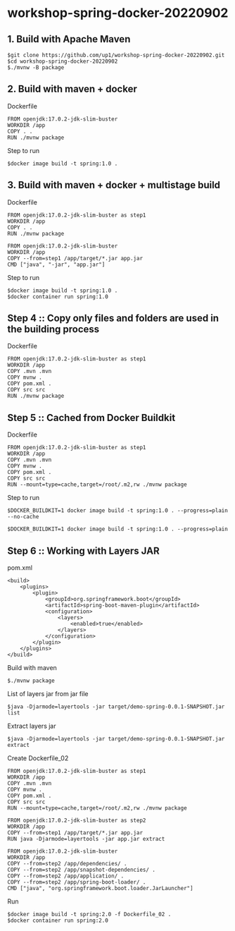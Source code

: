 # workshop-spring-docker-20220902



## 1. Build with Apache Maven
```
$git clone https://github.com/up1/workshop-spring-docker-20220902.git
$cd workshop-spring-docker-20220902
$./mvnw -B package
```

## 2. Build with maven + docker

Dockerfile
```
FROM openjdk:17.0.2-jdk-slim-buster
WORKDIR /app
COPY . .
RUN ./mvnw package
```

Step to run
```
$docker image build -t spring:1.0 .
```

## 3. Build with maven + docker + multistage build

Dockerfile
```
FROM openjdk:17.0.2-jdk-slim-buster as step1
WORKDIR /app
COPY . .
RUN ./mvnw package

FROM openjdk:17.0.2-jdk-slim-buster
WORKDIR /app
COPY --from=step1 /app/target/*.jar app.jar
CMD ["java", "-jar", "app.jar"]
```

Step to run
```
$docker image build -t spring:1.0 .
$docker container run spring:1.0
```

## Step 4 :: Copy only files and folders are used in the building process

Dockerfile
```
FROM openjdk:17.0.2-jdk-slim-buster as step1
WORKDIR /app
COPY .mvn .mvn
COPY mvnw .
COPY pom.xml .
COPY src src
RUN ./mvnw package
```

## Step 5 :: Cached from Docker Buildkit

Dockerfile
```
FROM openjdk:17.0.2-jdk-slim-buster as step1
WORKDIR /app
COPY .mvn .mvn
COPY mvnw .
COPY pom.xml .
COPY src src
RUN --mount=type=cache,target=/root/.m2,rw ./mvnw package
```

Step to run
```
$DOCKER_BUILDKIT=1 docker image build -t spring:1.0 . --progress=plain --no-cache

$DOCKER_BUILDKIT=1 docker image build -t spring:1.0 . --progress=plain
```

## Step 6 :: Working with Layers JAR

pom.xml
```
<build>
    <plugins>
        <plugin>
            <groupId>org.springframework.boot</groupId>
            <artifactId>spring-boot-maven-plugin</artifactId>
            <configuration>
                <layers>
                    <enabled>true</enabled>
                </layers>
            </configuration>
        </plugin>
    </plugins>
</build>
```

Build with maven
```
$./mvnw package
```

List of layers jar from jar file
```
$java -Djarmode=layertools -jar target/demo-spring-0.0.1-SNAPSHOT.jar list
```

Extract layers jar
```
$java -Djarmode=layertools -jar target/demo-spring-0.0.1-SNAPSHOT.jar extract
```

Create Dockerfile_02
```
FROM openjdk:17.0.2-jdk-slim-buster as step1
WORKDIR /app
COPY .mvn .mvn
COPY mvnw .
COPY pom.xml .
COPY src src
RUN --mount=type=cache,target=/root/.m2,rw ./mvnw package

FROM openjdk:17.0.2-jdk-slim-buster as step2
WORKDIR /app
COPY --from=step1 /app/target/*.jar app.jar
RUN java -Djarmode=layertools -jar app.jar extract

FROM openjdk:17.0.2-jdk-slim-buster
WORKDIR /app
COPY --from=step2 /app/dependencies/ .
COPY --from=step2 /app/snapshot-dependencies/ .
COPY --from=step2 /app/application/ .
COPY --from=step2 /app/spring-boot-loader/ .
CMD ["java", "org.springframework.boot.loader.JarLauncher"]
```

Run
```
$docker image build -t spring:2.0 -f Dockerfile_02 .
$docker container run spring:2.0
```

